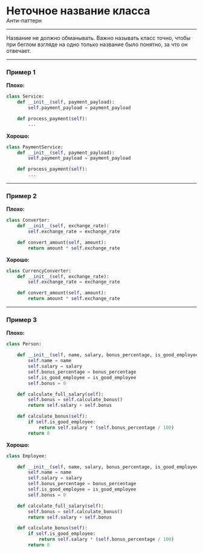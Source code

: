 
<div>
    <h1 style="margin: 0;">Неточное название класса</h1>
    <p style="margin: 0;">Анти-паттерн</p>
</div>

***

Название не должно обманывать.
Важно называть класс точно, чтобы при беглом взгляде на одно только название было понятно, за что он отвечает.

***

### Пример 1

**Плохо:**
```python
class Service:
    def __init__(self, payment_payload):
        self.payment_payload = payment_payload

    def process_payment(self):
        ...
```
**Хорошо:**
```python
class PaymentService:
    def __init__(self, payment_payload):
        self.payment_payload = payment_payload

    def process_payment(self):
        ...
```
***

### Пример 2

**Плохо:**
```python
class Converter:
    def __init__(self, exchange_rate):
        self.exchange_rate = exchange_rate

    def convert_amount(self, amount):
        return amount * self.exchange_rate
```
**Хорошо:**
```python
class CurrencyConverter:
    def __init__(self, exchange_rate):
        self.exchange_rate = exchange_rate

    def convert_amount(self, amount):
        return amount * self.exchange_rate
```
***

### Пример 3

**Плохо:**
```python
class Person:

    def __init__(self, name, salary, bonus_percentage, is_good_employee):
        self.name = name
        self.salary = salary
        self.bonus_percentage = bonus_percentage
        self.is_good_employee = is_good_employee
        self.bonus = 0

    def calculate_full_salary(self):
        self.bonus = self.calculate_bonus()
        return self.salary + self.bonus

    def calculate_bonus(self):
        if self.is_good_employee:
            return self.salary * (self.bonus_percentage / 100)
        return 0
```
**Хорошо:**
```python
class Employee:

    def __init__(self, name, salary, bonus_percentage, is_good_employee):
        self.name = name
        self.salary = salary
        self.bonus_percentage = bonus_percentage
        self.is_good_employee = is_good_employee
        self.bonus = 0

    def calculate_full_salary(self):
        self.bonus = self.calculate_bonus()
        return self.salary + self.bonus

    def calculate_bonus(self):
        if self.is_good_employee:
            return self.salary * (self.bonus_percentage / 100)
        return 0
```

